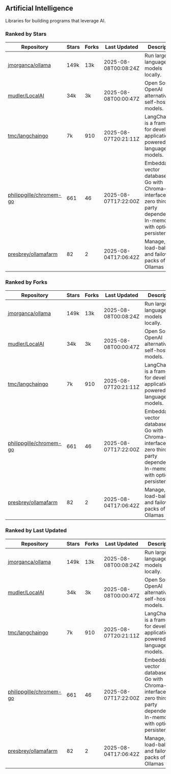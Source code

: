 ## Artificial Intelligence

Libraries for building programs that leverage AI.

### Ranked by Stars

| Repository | Stars | Forks | Last Updated | Description | 
|------------|-------|-------|--------------|-------------|
| [jmorganca/ollama](https://github.com/jmorganca/ollama) | 149k | 13k | 2025-08-08T00:08:24Z |  Run large language models locally. |
| [mudler/LocalAI](https://github.com/mudler/LocalAI) | 34k | 3k | 2025-08-08T00:00:47Z |  Open Source OpenAI alternative, self-host AI models. |
| [tmc/langchaingo](https://github.com/tmc/langchaingo) | 7k | 910 | 2025-08-07T20:21:11Z |  LangChainGo is a framework for developing applications powered by language models. |
| [philippgille/chromem-go](https://github.com/philippgille/chromem-go) | 661 | 46 | 2025-08-07T17:22:00Z |  Embeddable vector database for Go with Chroma-like interface and zero third-party dependencies. In-memory with optional persistence. |
| [presbrey/ollamafarm](https://github.com/presbrey/ollamafarm) | 82 | 2 | 2025-08-04T17:06:42Z |  Manage, load-balance, and failover packs of Ollamas |

### Ranked by Forks

| Repository | Stars | Forks | Last Updated | Description | 
|------------|-------|-------|--------------|-------------|
| [jmorganca/ollama](https://github.com/jmorganca/ollama) | 149k | 13k | 2025-08-08T00:08:24Z |  Run large language models locally. |
| [mudler/LocalAI](https://github.com/mudler/LocalAI) | 34k | 3k | 2025-08-08T00:00:47Z |  Open Source OpenAI alternative, self-host AI models. |
| [tmc/langchaingo](https://github.com/tmc/langchaingo) | 7k | 910 | 2025-08-07T20:21:11Z |  LangChainGo is a framework for developing applications powered by language models. |
| [philippgille/chromem-go](https://github.com/philippgille/chromem-go) | 661 | 46 | 2025-08-07T17:22:00Z |  Embeddable vector database for Go with Chroma-like interface and zero third-party dependencies. In-memory with optional persistence. |
| [presbrey/ollamafarm](https://github.com/presbrey/ollamafarm) | 82 | 2 | 2025-08-04T17:06:42Z |  Manage, load-balance, and failover packs of Ollamas |

### Ranked by Last Updated

| Repository | Stars | Forks | Last Updated | Description | 
|------------|-------|-------|--------------|-------------|
| [jmorganca/ollama](https://github.com/jmorganca/ollama) | 149k | 13k | 2025-08-08T00:08:24Z |  Run large language models locally. |
| [mudler/LocalAI](https://github.com/mudler/LocalAI) | 34k | 3k | 2025-08-08T00:00:47Z |  Open Source OpenAI alternative, self-host AI models. |
| [tmc/langchaingo](https://github.com/tmc/langchaingo) | 7k | 910 | 2025-08-07T20:21:11Z |  LangChainGo is a framework for developing applications powered by language models. |
| [philippgille/chromem-go](https://github.com/philippgille/chromem-go) | 661 | 46 | 2025-08-07T17:22:00Z |  Embeddable vector database for Go with Chroma-like interface and zero third-party dependencies. In-memory with optional persistence. |
| [presbrey/ollamafarm](https://github.com/presbrey/ollamafarm) | 82 | 2 | 2025-08-04T17:06:42Z |  Manage, load-balance, and failover packs of Ollamas |

